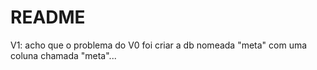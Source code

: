 # README

V1: acho que o problema do V0 foi criar a db nomeada "meta" com uma coluna chamada "meta"... 